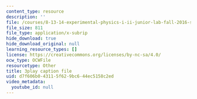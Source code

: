 ```yaml
---
content_type: resource
description: ''
file: /courses/8-13-14-experimental-physics-i-ii-junior-lab-fall-2016-spring-2017/d7f606b043115f629bc644ec5158c2ed_7AEqqdUtopA.vtt
file_size: 811
file_type: application/x-subrip
hide_download: true
hide_download_original: null
learning_resource_types: []
license: https://creativecommons.org/licenses/by-nc-sa/4.0/
ocw_type: OCWFile
resourcetype: Other
title: 3play caption file
uid: d7f606b0-4311-5f62-9bc6-44ec5158c2ed
video_metadata:
  youtube_id: null
---
```


